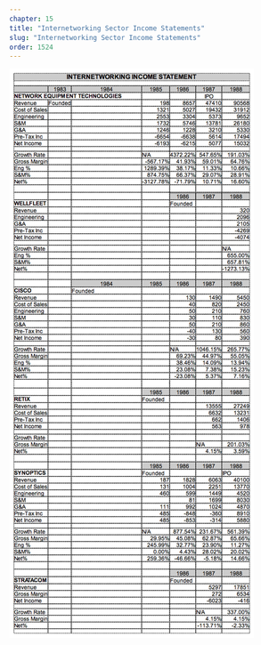 ```yaml
---
chapter: 15
title: "Internetworking Sector Income Statements"
slug: "Internetworking Sector Income Statements"
order: 1524
---
```


![Internetworking Sector Income Statements](/assets/img/InternetworkingSectorIncomeStatements.png)
